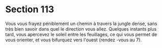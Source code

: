 # Section 113

Vous vous frayez péniblement un chemin à travers la jungle dense,
sans très bien savoir dans quel le direction vous allez. Quelques
instants plus tard, vous apercevez le soleil entre les feuillages, ce
qui vous permet de vous orienter, et vous bifurquez vers l'ouest
(rendez -vous au  7).